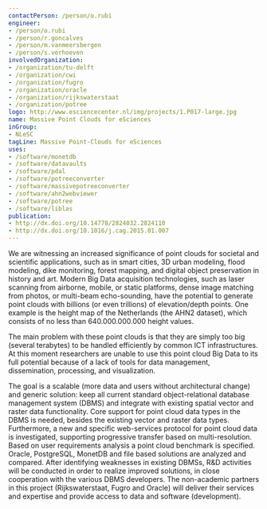 ```yaml
---
contactPerson: /person/o.rubi
engineer:
- /person/o.rubi
- /person/r.goncalves
- /person/m.vanmeersbergen
- /person/s.verhoeven
involvedOrganization:
- /organization/tu-delft
- /organization/cwi
- /organization/fugro
- /organization/oracle
- /organization/rijkswaterstaat
- /organization/potree
logo: http://www.esciencecenter.nl/img/projects/1.P017-large.jpg
name: Massive Point Clouds for eSciences
inGroup:
- NLeSC
tagLine: Massive Point-Clouds for eSciences
uses:
- /software/monetdb
- /software/datavaults
- /software/pdal
- /software/potreeconverter
- /software/massivepotreeconverter
- /software/ahn2webviewer
- /software/potree
- /software/liblas
publication:
- http://dx.doi.org/10.14778/2824032.2824110
- http://dx.doi.org/10.1016/j.cag.2015.01.007
---
```

We are witnessing an increased significance of point clouds for societal and scientific applications, such as in smart cities, 3D urban modeling, flood modeling, dike monitoring, forest mapping, and digital object preservation in history and art. Modern Big Data acquisition technologies, such as laser scanning from airborne, mobile, or static platforms, dense image matching from photos, or multi-beam echo-sounding, have the potential to generate point clouds with billions (or even trillions) of elevation/depth points. One example is the height map of the Netherlands (the  AHN2 dataset), which consists of no less than 640.000.000.000 height values.

The main problem with these point clouds is that they are simply too big (several terabytes) to be handled efficiently by common ICT infrastructures. At this moment researchers are unable to use this point cloud Big Data to its full potential because of a lack of tools for data management, dissemination, processing, and visualization.

The goal is a scalable (more data and users without architectural change) and generic solution: keep all current standard object-relational database management system (DBMS) and integrate with existing spatial vector and raster data functionality. Core support for point cloud data types in the DBMS is needed, besides the existing vector and raster data types. Furthermore, a new and specific web-services protocol for point cloud data is investigated, supporting progressive transfer based on multi-resolution. Based on user requirements analysis a point cloud benchmark is specified. Oracle, PostgreSQL, MonetDB and file based solutions are analyzed and compared. After identifying weaknesses in existing DBMSs, R&D activities will be conducted in order to realize improved solutions, in close cooperation with the various DBMS developers. The non-academic partners in this project (Rijkswaterstaat, Fugro and Oracle) will deliver their services and expertise and provide access to data and software (development).
